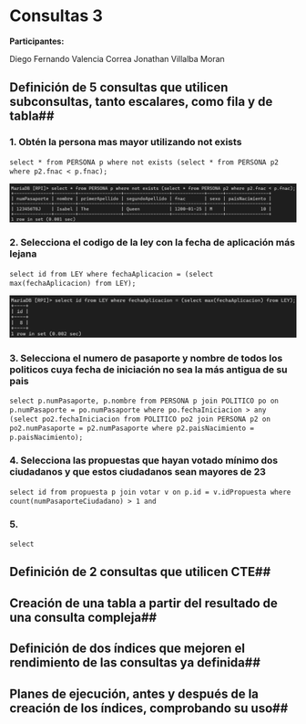 # Consultas 3

**Participantes:** 

Diego Fernando Valencia Correa
Jonathan Villalba Moran

## Definición de 5 consultas que utilicen subconsultas, tanto escalares, como fila y de tabla##

### 1. Obtén la persona mas mayor utilizando not exists

```
select * from PERSONA p where not exists (select * from PERSONA p2 where p2.fnac < p.fnac);
```
![alt text](image-12.png)

### 2. Selecciona el codigo de la ley con la fecha de aplicación más lejana

```
select id from LEY where fechaAplicacion = (select max(fechaAplicacion) from LEY);
```
![alt text](image-11.png)

### 3. Selecciona el numero de pasaporte y nombre de todos los politicos cuya fecha de iniciación no sea la más antigua de su pais

```
select p.numPasaporte, p.nombre from PERSONA p join POLITICO po on p.numPasaporte = po.numPasaporte where po.fechaIniciacion > any (select po2.fechaIniciacion from POLITICO po2 join PERSONA p2 on po2.numPasaporte = p2.numPasaporte where p2.paisNacimiento = p.paisNacimiento);

```

### 4. Selecciona las propuestas que hayan votado mínimo dos ciudadanos y que estos ciudadanos sean mayores de 23

```
select id from propuesta p join votar v on p.id = v.idPropuesta where count(numPasaporteCiudadano) > 1 and 
```

### 5.

```
select
```

## Definición de 2 consultas que utilicen CTE##


## Creación de una tabla a partir del resultado de una consulta compleja##


## Definición de dos índices que mejoren el rendimiento de las consultas ya definida##


## Planes de ejecución, antes y después de la creación de los índices, comprobando su uso##



 